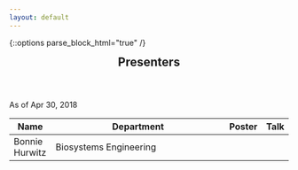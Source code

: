 ```yaml
---
layout: default
---
```

{::options parse_block_html="true" /}

<div class="wrapper style2" markdown="0">
    <div class="row half">
        <div class="12u">
            <header>
                <h2 style="margin: 0"><strong>Presenters</strong></h2>
            </header>
            <div class="row half">
                <p style="margin: 0">As of Apr 30, 2018</p>
                <table class="default stripped">
                    <thead>
                        <tr>
                            <th scope="col" width="15%">Name</th>
                            <th scope="col">Department</th>
                            <th scope="col" width="3%">Poster</th>
                            <th scope="col" width="3%">Talk</th>
                        </tr>
                    </thead>
                    <tbody class="bnormal">
<tr>
<td>Bonnie Hurwitz</td>
<td>Biosystems Engineering</td>
<td><a href="https://figshare.com/articles/Poster_for_NSF-SI2-2018/6025694" target="_blank" rel="noopener"><i class="fa fa-external-link"></i></a></td>
<td><a href="https://figshare.com/articles/NSF_SI2_2018_Lightning_Talk/6025700" target="_blank" rel="noopener"><i class="fa fa-external-link"></i></a></td>
</tr>
